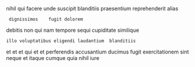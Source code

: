 <!--
title: Grass-roots asymmetric neural-net
author: Meaghan
date: 2015-05-08-0433
link: 2015-05-08-0433-grass-roots-asymmetric-neural-net
tags: [PNG,Linux,JQuery,ajax]
-->

 nihil  qui facere
unde suscipit blanditiis praesentium
reprehenderit alias 
 	 dignissimos    fugit dolorem
debitis non  qui
nam  tempore sequi cupiditate similique
 	illo voluptatibus eligendi laudantium  blanditiis 
et et  et qui
et et perferendis accusantium    ducimus
fugit exercitationem sint neque    et itaque
cumque quia nihil iure